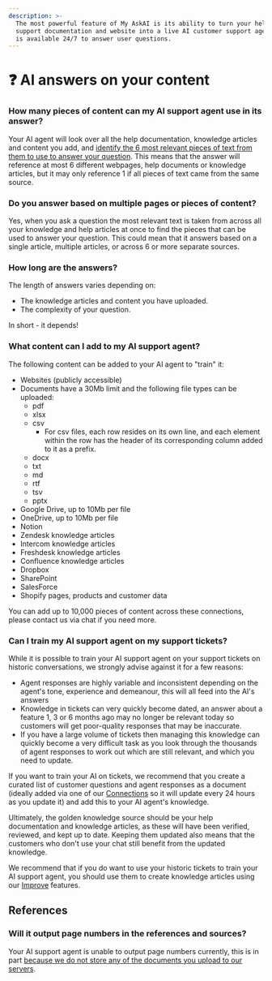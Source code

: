 ```yaml
---
description: >-
  The most powerful feature of My AskAI is its ability to turn your help or
  support documentation and website into a live AI customer support agent that
  is available 24/7 to answer user questions.
---
```


# ❓ AI answers on your content

### How many pieces of content can my AI support agent use in its answer?

Your AI agent will look over all the help documentation, knowledge articles and content you add, and [identify the 6 most relevant pieces of text from them to use to answer your question](../faq/general/how-does-it-work.md). This means that the answer will reference at most 6 different webpages, help documents or knowledge articles, but it may only reference 1 if all pieces of text came from the same source.

### Do you answer based on multiple pages or pieces of content?

Yes, when you ask a question the most relevant text is taken from across all your knowledge and help articles at once to find the pieces that can be used to answer your question. This could mean that it answers based on a single article, multiple articles, or across 6 or more separate sources.

### How long are the answers?

The length of answers varies depending on:

* The knowledge articles and content you have uploaded.
* The complexity of your question.

In short - it depends!

### What content can I add to my AI support agent?

The following content can be added to your AI agent to "train" it:

* Websites (publicly accessible)
* Documents have a 30Mb limit and the following file types can be uploaded:
  * pdf
  * xlsx
  * csv
    * For csv files, each row resides on its own line, and each element within the row has the header of its corresponding column added to it as a prefix.
  * docx
  * txt
  * md
  * rtf
  * tsv
  * pptx
* Google Drive, up to 10Mb per file
* OneDrive, up to 10Mb per file
* Notion
* Zendesk knowledge articles
* Intercom knowledge articles
* Freshdesk knowledge articles
* Confluence knowledge articles
* Dropbox
* SharePoint
* SalesForce
* Shopify pages, products and customer data

You can add up to 10,000 pieces of content across these connections, please contact us via chat if you need more.

### Can I train my AI support agent on my support tickets?

While it is possible to train your AI support agent on your support tickets on historic conversations, we strongly advise against it for a few reasons:

* Agent responses are highly variable and inconsistent depending on the agent's tone, experience and demeanour, this will all feed into the AI's answers
* Knowledge in tickets can very quickly become dated, an answer about a feature 1, 3 or 6 months ago may no longer be relevant today so customers will get poor-quality responses that may be inaccurate.
* If you have a large volume of tickets then managing this knowledge can quickly become a very difficult task as you look through the thousands of agent responses to work out which are still relevant, and which you need to update.

If you want to train your AI on tickets, we recommend that you create a curated list of customer questions and agent responses as a document (ideally added via one of our [Connections](connections/) so it will update every 24 hours as you update it) and add this to your AI agent's knowledge.

Ultimately, the golden knowledge source should be your help documentation and knowledge articles, as these will have been verified, reviewed, and kept up to date. Keeping them updated also means that the customers who don't use your chat still benefit from the updated knowledge.

We recommend that if you do want to use your historic tickets to train your AI support agent,  you should use them to create knowledge articles using our [Improve](improve/) features.&#x20;

## References

### Will it output page numbers in the references and sources?

Your AI support agent is unable to output page numbers currently, this is in part [because we do not store any of the documents you upload to our servers](../security-+-privacy/privacy/your-content.md).
